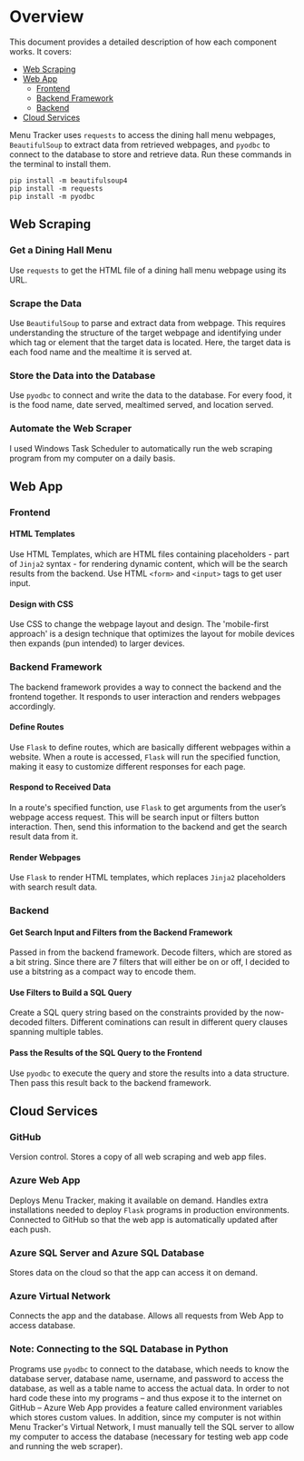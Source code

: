 # Overview
This document provides a detailed description of how each component works. It covers:

* [Web Scraping](#Web-Scraping)
* [Web App](#Web-App)
    * [Frontend](#Frontend)
    * [Backend Framework](#Backend-Framework)
    * [Backend](#Backend)
* [Cloud Services](#Cloud-Services)

Menu Tracker uses `requests` to access the dining hall menu webpages, `BeautifulSoup` to extract data from retrieved webpages, and `pyodbc` to connect to the database to store and retrieve data. Run these commands in the terminal to install them.
``` 
pip install -m beautifulsoup4
pip install -m requests
pip install -m pyodbc
```

## Web Scraping

### Get a Dining Hall Menu
Use `requests` to get the HTML file of a dining hall menu webpage using its URL. 
### Scrape the Data
Use `BeautifulSoup` to parse and extract data from webpage. This requires understanding the structure of the target webpage and identifying under which tag or element that the target data is located. Here, the target data is each food name and the mealtime it is served at.
### Store the Data into the Database
Use `pyodbc` to connect and write the data to the database. For every food, it is the food name, date served, mealtimed served, and location served.
### Automate the Web Scraper
I used Windows Task Scheduler to automatically run the web scraping program from my computer on a daily basis.

## Web App

### Frontend
#### HTML Templates
Use HTML Templates, which are HTML files containing placeholders - part of `Jinja2` syntax - for rendering dynamic content, which will be the search results from the backend. Use HTML `<form>` and `<input>` tags to get user input.
#### Design with CSS
Use CSS to change the webpage layout and design. The 'mobile-first approach' is a design technique that optimizes the layout for mobile devices then expands (pun intended) to larger devices. 

### Backend Framework
The backend framework provides a way to connect the backend and the frontend together. It responds to user interaction and renders webpages accordingly.
#### Define Routes 
Use `Flask` to define routes, which are basically different webpages within a website. When a route is accessed, `Flask` will run the specified function, making it easy to customize different responses for each page. 
#### Respond to Received Data 
In a route's specified function, use `Flask` to get arguments from the user’s webpage access request. This will be search input or filters button interaction. Then, send this information to the backend and get the search result data from it.
#### Render Webpages
Use `Flask` to render HTML templates, which replaces `Jinja2` placeholders with search result data.

### Backend
#### Get Search Input and Filters from the Backend Framework
Passed in from the backend framework. Decode filters, which are stored as a bit string. Since there are 7 filters that will either be on or off, I decided to use a bitstring as a compact way to encode them.
#### Use Filters to Build a SQL Query
Create a SQL query string based on the constraints provided by the now-decoded filters. Different cominations can result in different query clauses spanning multiple tables.
#### Pass the Results of the SQL Query to the Frontend
Use `pyodbc` to execute the query and store the results into a data structure. Then pass this result back to the backend framework. 


## Cloud Services

### GitHub 
Version control. Stores a copy of all web scraping and web app files.
### Azure Web App 
Deploys Menu Tracker, making it available on demand. Handles extra installations needed to deploy `Flask` programs in production environments. Connected to GitHub so that the web app is automatically updated after each push.
### Azure SQL Server and Azure SQL Database
Stores data on the cloud so that the app can access it on demand.
### Azure Virtual Network
Connects the app and the database. Allows all requests from Web App to access database.
### Note: Connecting to the SQL Database in Python
Programs use `pyodbc` to connect to the database, which needs to know the database server, database name, username, and password to access the database, as well as a table name to access the actual data. In order to not hard code these into my programs – and thus expose it to the internet on GitHub – Azure Web App provides a feature called environment variables which stores custom values. In addition, since my computer is not within Menu Tracker's Virtual Network, I must manually tell the SQL server to allow my computer to access the database (necessary for testing web app code and running the web scraper).

